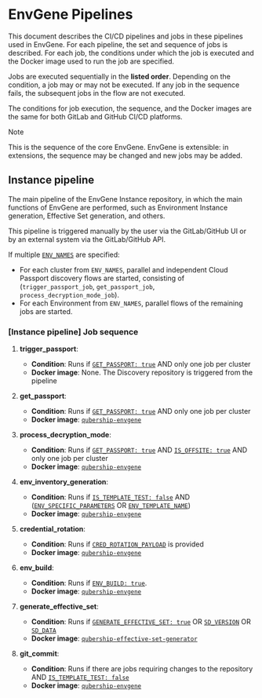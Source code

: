 # EnvGene Pipelines

This document describes the CI/CD pipelines and jobs in these pipelines used in EnvGene. For each pipeline, the set and sequence of jobs is described. For each job, the conditions under which the job is executed and the Docker image used to run the job are specified.

Jobs are executed sequentially in the **listed order**. Depending on the condition, a job may or may not be executed. If any job in the sequence fails, the subsequent jobs in the flow are not executed.

The conditions for job execution, the sequence, and the Docker images are the same for both GitLab and GitHub CI/CD platforms.

> [!NOTE]
> This is the sequence of the core EnvGene. EnvGene is extensible: in extensions, the sequence may be changed and new jobs may be added.

## Instance pipeline

The main pipeline of the EnvGene Instance repository, in which the main functions of EnvGene are performed, such as Environment Instance generation, Effective Set generation, and others.

This pipeline is triggered manually by the user via the GitLab/GitHub UI or by an external system via the GitLab/GitHub API.

If multiple [`ENV_NAMES`](/docs/instance-pipeline-parameters.md#env_names) are specified:

- For each cluster from `ENV_NAMES`, parallel and independent Cloud Passport discovery flows are started, consisting of (`trigger_passport_job`, `get_passport_job`, `process_decryption_mode_job`).
- For each Environment from `ENV_NAMES`, parallel flows of the remaining jobs are started.

### [Instance pipeline] Job sequence

1. **trigger_passport**:
   - **Condition**: Runs if [`GET_PASSPORT: true`](/docs/instance-pipeline-parameters.md#get_passport) AND only one job per cluster
   - **Docker image**: None. The Discovery repository is triggered from the pipeline

2. **get_passport**:
   - **Condition**: Runs if [`GET_PASSPORT: true`](/docs/instance-pipeline-parameters.md#get_passport) AND only one job per cluster
   - **Docker image**: [`qubership-envgene`](https://github.com/Netcracker/qubership-envgene/pkgs/container/qubership-envgene)

3. **process_decryption_mode**:
   - **Condition**: Runs if [`GET_PASSPORT: true`](/docs/instance-pipeline-parameters.md#get_passport) AND [`IS_OFFSITE: true`](/docs/instance-pipeline-parameters.md#is_offsite) AND only one job per cluster
   - **Docker image**: [`qubership-envgene`](https://github.com/Netcracker/qubership-envgene/pkgs/container/qubership-envgene)

4. **env_inventory_generation**:
   - **Condition**: Runs if [`IS_TEMPLATE_TEST: false`](/docs/instance-pipeline-parameters.md#env_template_test) AND ([`ENV_SPECIFIC_PARAMETERS`](/docs/instance-pipeline-parameters.md#env_specific_params) OR [`ENV_TEMPLATE_NAME`](/docs/instance-pipeline-parameters.md#env_template_name))
   - **Docker image**: [`qubership-envgene`](https://github.com/Netcracker/qubership-envgene/pkgs/container/qubership-envgene)

5. **credential_rotation**:
   - **Condition**: Runs if [`CRED_ROTATION_PAYLOAD`](/docs/instance-pipeline-parameters.md#cred_rotation_payload) is provided
   - **Docker image**: [`qubership-envgene`](https://github.com/Netcracker/qubership-envgene/pkgs/container/qubership-envgene)

6. **env_build**:
   - **Condition**: Runs if [`ENV_BUILD: true`](/docs/instance-pipeline-parameters.md#env_builder).
   - **Docker image**: [`qubership-envgene`](https://github.com/Netcracker/qubership-envgene/pkgs/container/qubership-envgene)

7. **generate_effective_set**:
   - **Condition**: Runs if [`GENERATE_EFFECTIVE_SET: true`](/docs/instance-pipeline-parameters.md#generate_effective_set) OR [`SD_VERSION`](/docs/instance-pipeline-parameters.md#sd_version) OR [`SD_DATA`](/docs/instance-pipeline-parameters.md#sd_data)
   - **Docker image**: [`qubership-effective-set-generator`](https://github.com/Netcracker/qubership-envgene/pkgs/container/qubership-effective-set-generator)

8. **git_commit**:
   - **Condition**: Runs if there are jobs requiring changes to the repository AND [`IS_TEMPLATE_TEST: false`](/docs/instance-pipeline-parameters.md#env_template_test)
   - **Docker image**: [`qubership-envgene`](https://github.com/Netcracker/qubership-envgene/pkgs/container/qubership-envgene)
